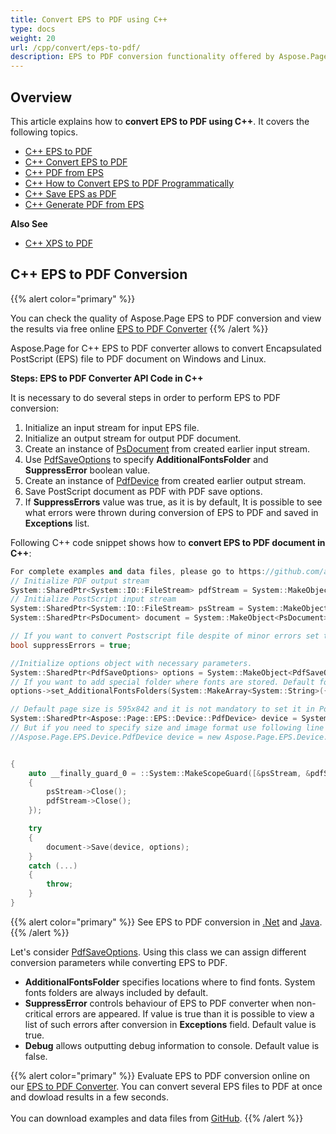 ```yaml
---
title: Convert EPS to PDF using C++
type: docs
weight: 20
url: /cpp/convert/eps-to-pdf/
description: EPS to PDF conversion functionality offered by Aspose.Page API solution for C++ is explained and illustrated with the code snippets here.
---
```


## Overview

This article explains how to **convert EPS to PDF using C++**. It covers the following topics.

- [C++ EPS to PDF](#cpp-eps-to-pdf)
- [C++ Convert EPS to PDF](#cpp-eps-to-pdf)
- [C++ PDF from EPS](#cpp-eps-to-pdf)
- [C++ How to Convert EPS to PDF Programmatically](#cpp-eps-to-pdf)
- [C++ Save EPS as PDF](#cpp-eps-to-pdf)
- [C++ Generate PDF from EPS](#cpp-eps-to-pdf)

**Also See**

- [C++ XPS to PDF](https://docs.aspose.com/page/cpp/convert/xps-to-pdf/)

## C++ EPS to PDF Conversion

{{% alert color="primary" %}} 

You can check the quality of Aspose.Page EPS to PDF conversion and view the results via free online <a nofollow href="https://products.aspose.app/page/conversion/eps-to-pdf">EPS to PDF Converter</a> {{% /alert %}} 

Aspose.Page for C++ EPS to PDF converter allows to convert Encapsulated PostScript (EPS) file to PDF document on Windows and Linux.

<a name="cpp-eps-to-pdf"><strong>Steps: EPS to PDF Converter API Code in C++</strong></a>

It is necessary to do several steps in order to perform EPS to PDF conversion:

1. Initialize an input stream for input EPS file.
2. Initialize an output stream for output PDF document.
3. Create an instance of [PsDocument](https://reference.aspose.com/page/cpp/class/aspose.page.e_p_s.ps_document) from created earlier input stream.
4. Use [PdfSaveOptions](https://reference.aspose.com/page/cpp/class/aspose.page.e_p_s.device.pdf_save_options) to specify **AdditionalFontsFolder** and **SuppressError** boolean value.
5. Create an instance of [PdfDevice](https://reference.aspose.com/page/cpp/class/aspose.page.e_p_s.device.pdf_device) from created earlier output stream.
6. Save PostScript document as PDF with PDF save options.
7. If **SuppressErrors** value was true, as it is by default, It is possible to see what errors were thrown during conversion of EPS to PDF and saved in **Exceptions** list.

Following C++ code snippet shows how to **convert EPS to PDF document in C++**:

```C++
For complete examples and data files, please go to https://github.com/aspose-page/Aspose.Page-for-C
// Initialize PDF output stream
System::SharedPtr<System::IO::FileStream> pdfStream = System::MakeObject<System::IO::FileStream>(outDir() + u"outputPDF_out.pdf", System::IO::FileMode::Create, System::IO::FileAccess::Write);
// Initialize PostScript input stream
System::SharedPtr<System::IO::FileStream> psStream = System::MakeObject<System::IO::FileStream>(dataDir() + u"input.eps", System::IO::FileMode::Open, System::IO::FileAccess::Read);
System::SharedPtr<PsDocument> document = System::MakeObject<PsDocument>(psStream);

// If you want to convert Postscript file despite of minor errors set this flag
bool suppressErrors = true;

//Initialize options object with necessary parameters.
System::SharedPtr<PdfSaveOptions> options = System::MakeObject<PdfSaveOptions>(suppressErrors);
// If you want to add special folder where fonts are stored. Default fonts folder in OS is always included.
options->set_AdditionalFontsFolders(System::MakeArray<System::String>({ u"{FONT_FOLDER}" }));

// Default page size is 595x842 and it is not mandatory to set it in PdfDevice
System::SharedPtr<Aspose::Page::EPS::Device::PdfDevice> device = System::MakeObject<Aspose::Page::EPS::Device::PdfDevice>(pdfStream);
// But if you need to specify size and image format use following line
//Aspose.Page.EPS.Device.PdfDevice device = new Aspose.Page.EPS.Device.PdfDevice(pdfStream, new System.Drawing.Size(595, 842));


{
	auto __finally_guard_0 = ::System::MakeScopeGuard([&psStream, &pdfStream]()
	{
		psStream->Close();
		pdfStream->Close();
	});

	try
	{
		document->Save(device, options);
	}
	catch (...)
	{
		throw;
	}
}
```
{{% alert color="primary" %}}
See EPS to PDF conversion in [.Net](/page/net/convert/eps-to-pdf/) and [Java](/page/java/convert/eps-to-pdf/).
{{% /alert %}}

Let's consider [PdfSaveOptions](https://reference.aspose.com/page/cpp/class/aspose.page.e_p_s.device.pdf_save_options). Using this class we can assign different conversion parameters while converting EPS to PDF.
<br>
- **AdditionalFontsFolder** specifies locations where to find fonts. System fonts folders are always included by default.
- **SuppressError** controls behaviour of EPS to PDF converter when non-critical errors are appeared. If value is true than it is possible to view a list of such errors after conversion in **Exceptions** field. Default value is true.
- **Debug** allows outputting debug information to console. Default value is false.

{{% alert color="primary" %}}
Evaluate EPS to PDF conversion online on our <a nofollow href="https://products.aspose.app/page/conversion/eps-to-pdf">EPS to PDF Converter</a>. You can convert several EPS files to PDF at once and dowload results in a few seconds.
<br>
<br>
You can download examples and data files from [GitHub](https://github.com/aspose-page/Aspose.Page-for-C). {{% /alert %}} 
